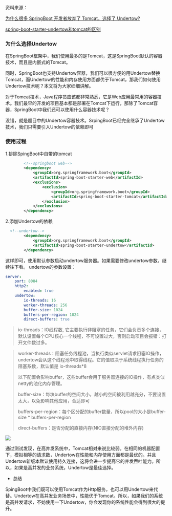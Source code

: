资料来源：

[为什么很多 SpringBoot 开发者放弃了 Tomcat，选择了 Undertow?](https://mp.weixin.qq.com/s/KiGeAhSPNS1T2Cr57jCBkA)

[spring-boot-starter-undertow和tomcat的区别](https://blog.csdn.net/weixin_49456013/article/details/110877262)


### 为什么选择Undertow

在SpringBoot框架中，我们使用最多的是Tomcat，这是SpringBoot默认的容器技术，而且是内嵌式的Tomcat。

同时，SpringBoot也支持Undertow容器，我们可以很方便的用Undertow替换Tomcat，而Undertow的性能和内存使用方面都优于Tomcat，那我们如何使用Undertow技术呢？本文将为大家细细讲解。

对于Tomcat技术，Java程序员应该都非常熟悉，它是Web应用最常用的容器技术。我们最早的开发的项目基本都是部署在Tomcat下运行，那除了Tomcat容器，SpringBoot中我们还可以使用什么容器技术呢？

没错，就是题目中的Undertow容器技术。SrpingBoot已经完全继承了Undertow技术，我们只需要引入Undertow的依赖即可

### 使用过程

1.排除SpingBoot中自带的tomcat

~~~~Xml
        <!--springboot web-->
        <dependency>
            <groupId>org.springframework.boot</groupId>
            <artifactId>spring-boot-starter-web</artifactId>
            <exclusions>
                <exclusion>
                    <groupId>org.springframework.boot</groupId>
                    <artifactId>spring-boot-starter-tomcat</artifactId>
                </exclusion>
            </exclusions>
        </dependency>
~~~~

2.添加Undertow的依赖

```Xml
  <!--undertow-->
        <dependency>
            <groupId>org.springframework.boot</groupId>
            <artifactId>spring-boot-starter-undertow</artifactId>
        </dependency>
```

这样即可，使用默认参数启动undertow服务器。如果需要修改undertow参数，继续往下看。
undertow的参数设置：

~~~~yaml
server:  
    port: 8084  
    http2:  
        enabled: true  
    undertow:  
        io-threads: 16  
        worker-threads: 256  
        buffer-size: 1024  
        buffers-per-region: 1024  
        direct-buffers: true
~~~~

> io-threads：IO线程数, 它主要执行非阻塞的任务，它们会负责多个连接，默认设置每个CPU核心一个线程，不可设置过大，否则启动项目会报错：打开文件数过多。



> worker-threads：阻塞任务线程池，当执行类似servlet请求阻塞IO操作，undertow会从这个线程池中取得线程。它的值取决于系统线程执行任务的阻塞系数，默认值是 io-threads*8
>
> 以下配置会影响buffer，这些buffer会用于服务器连接的IO操作，有点类似netty的池化内存管理。
>
> buffer-size：每块buffer的空间大小，越小的空间被利用越充分，不要设置太大，以免影响其他应用，合适即可
>
> buffers-per-region：每个区分配的buffer数量，所以pool的大小是buffer-size * buffers-per-region
>
> direct-buffers：是否分配的直接内存(NIO直接分配的堆外内存)

![](https://tva1.sinaimg.cn/large/e6c9d24ely1h3a8chlupij20je0lota4.jpg)



通过测试发现，在高并发系统中，Tomcat相对来说比较弱。在相同的机器配置下，模拟相等的请求数，Undertow在性能和内存使用方面都是最优的。并且Undertow新版本默认使用持久连接，这将会进一步提高它的并发吞吐能力。所以，如果是高并发的业务系统，Undertow是最佳选择。

- 总结

SpingBoot中我们既可以使用Tomcat作为Http服务，也可以用Undertow来代替。Undertow在高并发业务场景中，性能优于Tomcat。所以，如果我们的系统是高并发请求，不妨使用一下Undertow，你会发现你的系统性能会得到很大的提升。











